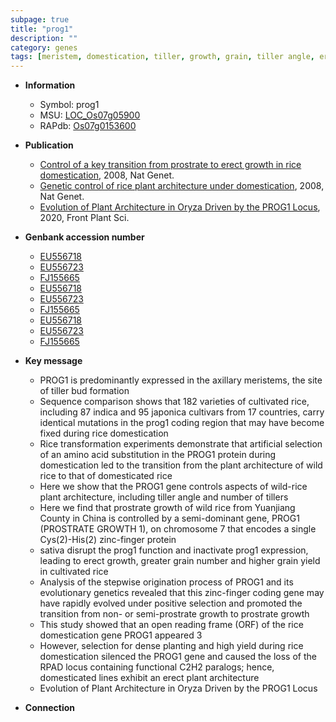 ```yaml
---
subpage: true
title: "prog1"
description: ""
category: genes
tags: [meristem, domestication, tiller, growth, grain, tiller angle, erect, grain yield, axillary meristem, prostrate, yield, grain number, architecture, plant architecture]
---
```


* **Information**  
    + Symbol: prog1  
    + MSU: [LOC_Os07g05900](http://rice.plantbiology.msu.edu/cgi-bin/ORF_infopage.cgi?orf=LOC_Os07g05900)  
    + RAPdb: [Os07g0153600](http://rapdb.dna.affrc.go.jp/viewer/gbrowse_details/irgsp1?name=Os07g0153600)  

* **Publication**  
    + [Control of a key transition from prostrate to erect growth in rice domestication](http://www.ncbi.nlm.nih.gov/pubmed?term=Control+of+a+key+transition+from+prostrate+to+erect+growth+in+rice+domestication%5BTitle%5D), 2008, Nat Genet.
    + [Genetic control of rice plant architecture under domestication](http://www.ncbi.nlm.nih.gov/pubmed?term=Genetic+control+of+rice+plant+architecture+under+domestication%5BTitle%5D), 2008, Nat Genet.
    + [Evolution of Plant Architecture in Oryza Driven by the PROG1 Locus](http://www.ncbi.nlm.nih.gov/pubmed?term=Evolution+of+Plant+Architecture+in+Oryza+Driven+by+the+PROG1+Locus%5BTitle%5D), 2020, Front Plant Sci.

* **Genbank accession number**  
    + [EU556718](http://www.ncbi.nlm.nih.gov/nuccore/EU556718)
    + [EU556723](http://www.ncbi.nlm.nih.gov/nuccore/EU556723)
    + [FJ155665](http://www.ncbi.nlm.nih.gov/nuccore/FJ155665)
    + [EU556718](http://www.ncbi.nlm.nih.gov/nuccore/EU556718)
    + [EU556723](http://www.ncbi.nlm.nih.gov/nuccore/EU556723)
    + [FJ155665](http://www.ncbi.nlm.nih.gov/nuccore/FJ155665)
    + [EU556718](http://www.ncbi.nlm.nih.gov/nuccore/EU556718)
    + [EU556723](http://www.ncbi.nlm.nih.gov/nuccore/EU556723)
    + [FJ155665](http://www.ncbi.nlm.nih.gov/nuccore/FJ155665)

* **Key message**  
    + PROG1 is predominantly expressed in the axillary meristems, the site of tiller bud formation
    + Sequence comparison shows that 182 varieties of cultivated rice, including 87 indica and 95 japonica cultivars from 17 countries, carry identical mutations in the prog1 coding region that may have become fixed during rice domestication
    + Rice transformation experiments demonstrate that artificial selection of an amino acid substitution in the PROG1 protein during domestication led to the transition from the plant architecture of wild rice to that of domesticated rice
    + Here we show that the PROG1 gene controls aspects of wild-rice plant architecture, including tiller angle and number of tillers
    + Here we find that prostrate growth of wild rice from Yuanjiang County in China is controlled by a semi-dominant gene, PROG1 (PROSTRATE GROWTH 1), on chromosome 7 that encodes a single Cys(2)-His(2) zinc-finger protein
    + sativa disrupt the prog1 function and inactivate prog1 expression, leading to erect growth, greater grain number and higher grain yield in cultivated rice
    + Analysis of the stepwise origination process of PROG1 and its evolutionary genetics revealed that this zinc-finger coding gene may have rapidly evolved under positive selection and promoted the transition from non- or semi-prostrate growth to prostrate growth
    + This study showed that an open reading frame (ORF) of the rice domestication gene PROG1 appeared 3
    + However, selection for dense planting and high yield during rice domestication silenced the PROG1 gene and caused the loss of the RPAD locus containing functional C2H2 paralogs; hence, domesticated lines exhibit an erect plant architecture
    + Evolution of Plant Architecture in Oryza Driven by the PROG1 Locus

* **Connection**  



